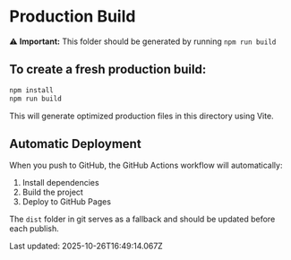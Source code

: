 # Production Build

⚠️ **Important:** This folder should be generated by running `npm run build`

## To create a fresh production build:

```bash
npm install
npm run build
```

This will generate optimized production files in this directory using Vite.

## Automatic Deployment

When you push to GitHub, the GitHub Actions workflow will automatically:
1. Install dependencies
2. Build the project
3. Deploy to GitHub Pages

The `dist` folder in git serves as a fallback and should be updated before each publish.

Last updated: 2025-10-26T16:49:14.067Z
